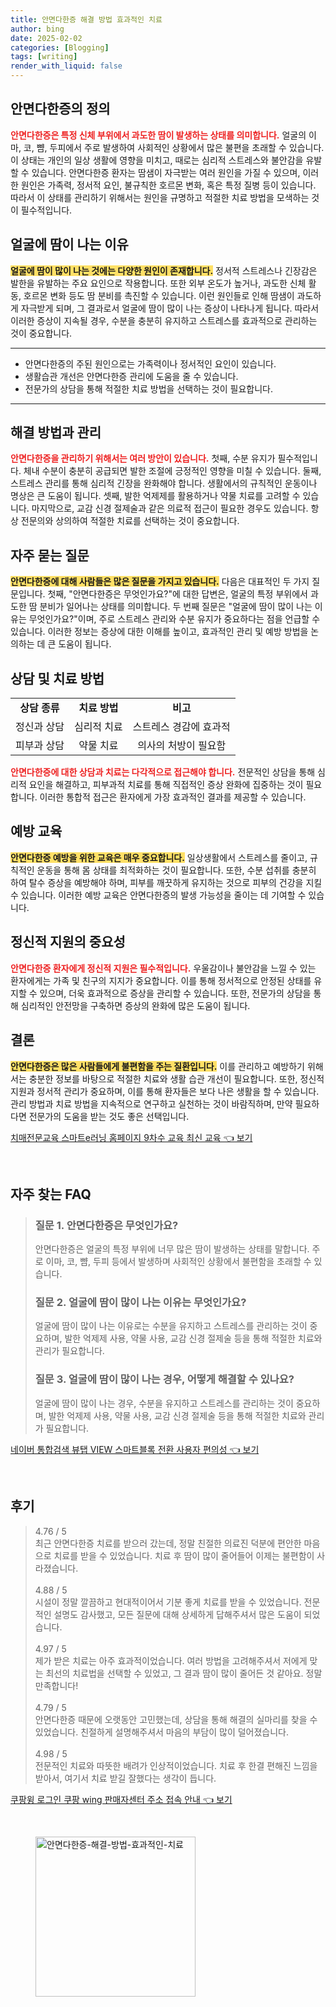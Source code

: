 ```yaml
---
title: 안면다한증 해결 방법 효과적인 치료
author: bing
date: 2025-02-02
categories: [Blogging]
tags: [writing]
render_with_liquid: false
---
```



<h2 id='안면다한증의 정의'>안면다한증의 정의</h2>

<p><b><span style="color: #ee2323;">안면다한증은 특정 신체 부위에서 과도한 땀이 발생하는 상태를 의미합니다.</span></b> 얼굴의 이마, 코, 뺨, 두피에서 주로 발생하여 사회적인 상황에서 많은 불편을 초래할 수 있습니다. 이 상태는 개인의 일상 생활에 영향을 미치고, 때로는 심리적 스트레스와 불안감을 유발할 수 있습니다. 안면다한증 환자는 땀샘이 자극받는 여러 원인을 가질 수 있으며, 이러한 원인은 가족력, 정서적 요인, 불규칙한 호르몬 변화, 혹은 특정 질병 등이 있습니다. 따라서 이 상태를 관리하기 위해서는 원인을 규명하고 적절한 치료 방법을 모색하는 것이 필수적입니다.</p>

<h2 id='얼굴에 땀이 나는 이유'>얼굴에 땀이 나는 이유</h2>

<p><b><span style="background-color: #ffe066;">얼굴에 땀이 많이 나는 것에는 다양한 원인이 존재합니다.</span></b> 정서적 스트레스나 긴장감은 발한을 유발하는 주요 요인으로 작용합니다. 또한 외부 온도가 높거나, 과도한 신체 활동, 호르몬 변화 등도 땀 분비를 촉진할 수 있습니다. 이런 원인들로 인해 땀샘이 과도하게 자극받게 되며, 그 결과로서 얼굴에 땀이 많이 나는 증상이 나타나게 됩니다. 따라서 이러한 증상이 지속될 경우, 수분을 충분히 유지하고 스트레스를 효과적으로 관리하는 것이 중요합니다.</p>

<hr />

<ul>
    <li>안면다한증의 주된 원인으로는 가족력이나 정서적인 요인이 있습니다.</li>
    <li>생활습관 개선은 안면다한증 관리에 도움을 줄 수 있습니다.</li>
    <li>전문가의 상담을 통해 적절한 치료 방법을 선택하는 것이 필요합니다.</li>
</ul>

<hr />

<h2 id='해결 방법과 관리'>해결 방법과 관리</h2>

<p><b><span style="color: #ee2323;">안면다한증을 관리하기 위해서는 여러 방안이 있습니다.</span></b> 첫째, 수분 유지가 필수적입니다. 체내 수분이 충분히 공급되면 발한 조절에 긍정적인 영향을 미칠 수 있습니다. 둘째, 스트레스 관리를 통해 심리적 긴장을 완화해야 합니다. 생활에서의 규칙적인 운동이나 명상은 큰 도움이 됩니다. 셋째, 발한 억제제를 활용하거나 약물 치료를 고려할 수 있습니다. 마지막으로, 교감 신경 절제술과 같은 의료적 접근이 필요한 경우도 있습니다. 항상 전문의와 상의하여 적절한 치료를 선택하는 것이 중요합니다.</p>

<h2 id='자주 묻는 질문'>자주 묻는 질문</h2>

<p><b><span style="background-color: #ffe066;">안면다한증에 대해 사람들은 많은 질문을 가지고 있습니다.</span></b> 다음은 대표적인 두 가지 질문입니다. 첫째, "안면다한증은 무엇인가요?"에 대한 답변은, 얼굴의 특정 부위에서 과도한 땀 분비가 일어나는 상태를 의미합니다. 두 번째 질문은 "얼굴에 땀이 많이 나는 이유는 무엇인가요?"이며, 주로 스트레스 관리와 수분 유지가 중요하다는 점을 언급할 수 있습니다. 이러한 정보는 증상에 대한 이해를 높이고, 효과적인 관리 및 예방 방법을 논의하는 데 큰 도움이 됩니다.</p>

<h2 id='상담 및 치료 방법'>상담 및 치료 방법</h2>

<table>
    <tr>
        <td style="text-align: center; height: 17px;"><b>상담 종류</b></td>
        <td style="text-align: center; height: 17px;"><b>치료 방법</b></td>
        <td style="text-align: center; height: 17px;"><b>비고</b></td>
    </tr>
    <tr>
        <td style="text-align: center; height: 17px;">정신과 상담</td>
        <td style="text-align: center; height: 17px;">심리적 치료</td>
        <td style="text-align: center; height: 17px;">스트레스 경감에 효과적</td>
    </tr>
    <tr>
        <td style="text-align: center; height: 17px;">피부과 상담</td>
        <td style="text-align: center; height: 17px;">약물 치료</td>
        <td style="text-align: center; height: 17px;">의사의 처방이 필요함</td>
    </tr>
</table>

<p><b><span style="color: #ee2323;">안면다한증에 대한 상담과 치료는 다각적으로 접근해야 합니다.</span></b> 전문적인 상담을 통해 심리적 요인을 해결하고, 피부과적 치료를 통해 직접적인 증상 완화에 집중하는 것이 필요합니다. 이러한 통합적 접근은 환자에게 가장 효과적인 결과를 제공할 수 있습니다.</p>

<h2 id='예방 교육'>예방 교육</h2>

<p><b><span style="background-color: #ffe066;">안면다한증 예방을 위한 교육은 매우 중요합니다.</span></b> 일상생활에서 스트레스를 줄이고, 규칙적인 운동을 통해 몸 상태를 최적화하는 것이 필요합니다. 또한, 수분 섭취를 충분히 하여 탈수 증상을 예방해야 하며, 피부를 깨끗하게 유지하는 것으로 피부의 건강을 지킬 수 있습니다. 이러한 예방 교육은 안면다한증의 발생 가능성을 줄이는 데 기여할 수 있습니다.</p>

<h2 id='정신적 지원의 중요성'>정신적 지원의 중요성</h2>

<p><b><span style="color: #ee2323;">안면다한증 환자에게 정신적 지원은 필수적입니다.</span></b> 우울감이나 불안감을 느낄 수 있는 환자에게는 가족 및 친구의 지지가 중요합니다. 이를 통해 정서적으로 안정된 상태를 유지할 수 있으며, 더욱 효과적으로 증상을 관리할 수 있습니다. 또한, 전문가의 상담을 통해 심리적인 안전망을 구축하면 증상의 완화에 많은 도움이 됩니다.</p>

<h2 id='결론'>결론</h2>

<p><b><span style="background-color: #ffe066;">안면다한증은 많은 사람들에게 불편함을 주는 질환입니다.</span></b> 이를 관리하고 예방하기 위해서는 충분한 정보를 바탕으로 적절한 치료와 생활 습관 개선이 필요합니다. 또한, 정신적 지원과 정서적 관리가 중요하며, 이를 통해 환자들은 보다 나은 생활을 할 수 있습니다. 관리 방법과 치료 방법을 지속적으로 연구하고 실천하는 것이 바람직하며, 만약 필요하다면 전문가의 도움을 받는 것도 좋은 선택입니다.</p>


<p><a class="click-button" title="치매전문교육 스마트e러닝 홈페이지 9차수 교육 최신 교육" href="https://afficreate.github.io/posts/%EC%B9%98%EB%A7%A4%EC%A0%84%EB%AC%B8%EA%B5%90%EC%9C%A1-%EC%8A%A4%EB%A7%88%ED%8A%B8e%EB%9F%AC%EB%8B%9D-%ED%99%88%ED%8E%98%EC%9D%B4%EC%A7%80-9%EC%B0%A8%EC%88%98-%EA%B5%90%EC%9C%A1-%EC%B5%9C%EC%8B%A0-%EA%B5%90%EC%9C%A1/" rel="dofollow">치매전문교육 스마트e러닝 홈페이지 9차수 교육 최신 교육 👈 보기</a></p><br>
<h2 id='자주_찾는_FAQ'>자주 찾는 FAQ</h2>
<div itemscope="" itemtype="https://schema.org/FAQPage"> 
<blockquote> 
<div itemscope="" itemprop="mainEntity" itemtype="https://schema.org/Question"> 
<h3 itemprop="name">질문 1. 안면다한증은 무엇인가요?</h3> 
<div itemscope="" itemprop="acceptedAnswer" itemtype="https://schema.org/Answer"> 
<span itemprop="text"> 
<p>안면다한증은 얼굴의 특정 부위에 너무 많은 땀이 발생하는 상태를 말합니다. 주로 이마, 코, 뺨, 두피 등에서 발생하며 사회적인 상황에서 불편함을 초래할 수 있습니다.</p> 
</span> 
</div> 
</div> 

<div itemscope="" itemprop="mainEntity" itemtype="https://schema.org/Question"> 
<h3 itemprop="name">질문 2. 얼굴에 땀이 많이 나는 이유는 무엇인가요?</h3> 
<div itemscope="" itemprop="acceptedAnswer" itemtype="https://schema.org/Answer"> 
<span itemprop="text"> 
<p>얼굴에 땀이 많이 나는 이유로는 수분을 유지하고 스트레스를 관리하는 것이 중요하며, 발한 억제제 사용, 약물 사용, 교감 신경 절제술 등을 통해 적절한 치료와 관리가 필요합니다.</p> 
</span> 
</div> 
</div> 

<div itemscope="" itemprop="mainEntity" itemtype="https://schema.org/Question"> 
<h3 itemprop="name">질문 3. 얼굴에 땀이 많이 나는 경우, 어떻게 해결할 수 있나요?</h3> 
<div itemscope="" itemprop="acceptedAnswer" itemtype="https://schema.org/Answer"> 
<span itemprop="text"> 
<p>얼굴에 땀이 많이 나는 경우, 수분을 유지하고 스트레스를 관리하는 것이 중요하며, 발한 억제제 사용, 약물 사용, 교감 신경 절제술 등을 통해 적절한 치료와 관리가 필요합니다.</p> 
</span> 
</div> 
</div> 
</blockquote> 
</div>
<p><a class="click-button" title="네이버 통합검색 뷰탭 VIEW 스마트블록 전환 사용자 편의성" href="https://afficreate.github.io/posts/%EB%84%A4%EC%9D%B4%EB%B2%84-%ED%86%B5%ED%95%A9%EA%B2%80%EC%83%89-%EB%B7%B0%ED%83%AD-VIEW-%EC%8A%A4%EB%A7%88%ED%8A%B8%EB%B8%94%EB%A1%9D-%EC%A0%84%ED%99%98-%EC%82%AC%EC%9A%A9%EC%9E%90-%ED%8E%B8%EC%9D%98%EC%84%B1/" rel="dofollow">네이버 통합검색 뷰탭 VIEW 스마트블록 전환 사용자 편의성 👈 보기</a></p><br>
<h2 id='후기'>후기</h2>
<div itemscope itemtype="https://schema.org/Product">
  <blockquote>
  <div itemprop="review" itemscope itemtype="https://schema.org/Review">
      <div itemprop="reviewRating" itemscope itemtype="https://schema.org/Rating"> <span itemprop="ratingValue">4.76</span> / <span itemprop="bestRating">5</span> </div>
      <span itemprop="reviewBody">최근 안면다한증 치료를 받으러 갔는데, 정말 친절한 의료진 덕분에 편안한 마음으로 치료를 받을 수 있었습니다. 치료 후 땀이 많이 줄어들어 이제는 불편함이 사라졌습니다.</span>
  </div>
  <br>
  <div itemprop="review" itemscope itemtype="https://schema.org/Review">
      <div itemprop="reviewRating" itemscope itemtype="https://schema.org/Rating"> <span itemprop="ratingValue">4.88</span> / <span itemprop="bestRating">5</span> </div>
      <span itemprop="reviewBody">시설이 정말 깔끔하고 현대적이어서 기분 좋게 치료를 받을 수 있었습니다. 전문적인 설명도 감사했고, 모든 질문에 대해 상세하게 답해주셔서 많은 도움이 되었습니다.</span>
  </div>
  <br>
  <div itemprop="review" itemscope itemtype="https://schema.org/Review">
      <div itemprop="reviewRating" itemscope itemtype="https://schema.org/Rating"> <span itemprop="ratingValue">4.97</span> / <span itemprop="bestRating">5</span> </div>
      <span itemprop="reviewBody">제가 받은 치료는 아주 효과적이었습니다. 여러 방법을 고려해주셔서 저에게 맞는 최선의 치료법을 선택할 수 있었고, 그 결과 땀이 많이 줄어든 것 같아요. 정말 만족합니다!</span>
  </div>
  <br>
  <div itemprop="review" itemscope itemtype="https://schema.org/Review">
      <div itemprop="reviewRating" itemscope itemtype="https://schema.org/Rating"> <span itemprop="ratingValue">4.79</span> / <span itemprop="bestRating">5</span> </div>
      <span itemprop="reviewBody">안면다한증 때문에 오랫동안 고민했는데, 상담을 통해 해결의 실마리를 찾을 수 있었습니다. 친절하게 설명해주셔서 마음의 부담이 많이 덜어졌습니다.</span>
  </div>
  <br>
  <div itemprop="review" itemscope itemtype="https://schema.org/Review">
      <div itemprop="reviewRating" itemscope itemtype="https://schema.org/Rating"> <span itemprop="ratingValue">4.98</span> / <span itemprop="bestRating">5</span> </div>
      <span itemprop="reviewBody">전문적인 치료와 따뜻한 배려가 인상적이었습니다. 치료 후 한결 편해진 느낌을 받아서, 여기서 치료 받길 잘했다는 생각이 듭니다.</span>
  </div>
  </blockquote>
</div>
<p><a class="click-button" title="쿠팡윙 로그인 쿠팡 wing 판매자센터 주소 접속 안내" href="https://afficreate.github.io/posts/%EC%BF%A0%ED%8C%A1%EC%9C%99-%EB%A1%9C%EA%B7%B8%EC%9D%B8-%EC%BF%A0%ED%8C%A1-wing-%ED%8C%90%EB%A7%A4%EC%9E%90%EC%84%BC%ED%84%B0-%EC%A3%BC%EC%86%8C-%EC%A0%91%EC%86%8D-%EC%95%88%EB%82%B4/" rel="dofollow">쿠팡윙 로그인 쿠팡 wing 판매자센터 주소 접속 안내 👈 보기</a></p><br>
<figure class="image"><img src="https://afficreate.github.io/assets/img/thumbnail/안면다한증-해결-방법-효과적인-치료.webp" alt="안면다한증-해결-방법-효과적인-치료" width="256" height="256"></figure>